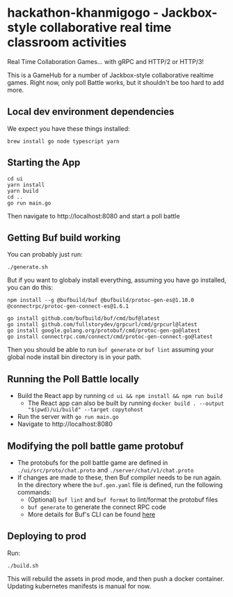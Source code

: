 # hackathon-khanmigogo - Jackbox-style collaborative real time classroom activities

Real Time Collaboration Games... with gRPC and HTTP/2 or HTTP/3!

This is a GameHub for a number of Jackbox-style collaborative realtime games.
Right now, only poll Battle works, but it shouldn't be too hard to add more.

## Local dev environment dependencies
We expect you have these things installed:
```
brew install go node typescript yarn
```
## Starting the App
```
cd ui
yarn install
yarn build
cd ..
go run main.go
```

Then navigate to http://localhost:8080 and start a poll battle
## Getting Buf build working
You can probably just run:
```
./generate.sh
```
But if you want to globaly install everything, assuming you have go installed, you can do this:
```
npm install --g @bufbuild/buf @bufbuild/protoc-gen-es@1.10.0 @connectrpc/protoc-gen-connect-es@1.6.1

go install github.com/bufbuild/buf/cmd/buf@latest
go install github.com/fullstorydev/grpcurl/cmd/grpcurl@latest
go install google.golang.org/protobuf/cmd/protoc-gen-go@latest
go install connectrpc.com/connect/cmd/protoc-gen-connect-go@latest
```
Then you should be able to run `buf generate` or `buf lint` assuming your global node
install bin directory is in your path.


## Running the Poll Battle locally

- Build the React app by running `cd ui && npm install && npm run build`
  - The React app can also be built by running `docker build . --output "$(pwd)/ui/build" --target copytohost`
- Run the server with `go run main.go`
- Navigate to http://localhost:8080

## Modifying the poll battle game protobuf

- The protobufs for the poll battle game are defined in `./ui/src/proto/chat.proto` and `./server/chat/v1/chat.proto`
- If changes are made to these, then Buf compiler needs to be run again. In the directory where the `buf.gen.yaml` file is defined, run the following commands:
  - (Optional) `buf lint` and `buf format` to lint/format the protobuf files
  - `buf generate` to generate the connect RPC code
  - More details for Buf's CLI can be found [here](https://buf.build/docs/ecosystem/cli-overview)

## Deploying to prod
Run:
```
./build.sh
```
This will rebuild the assets in prod mode, and then push a docker container.
Updating kubernetes manifests is manual for now.